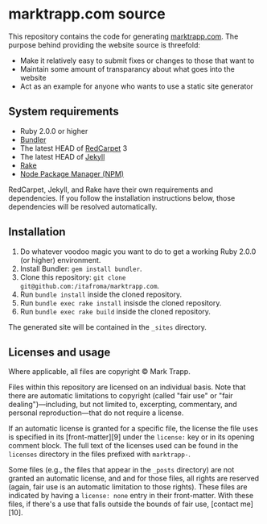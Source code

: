# marktrapp.com source

This repository contains the code for generating [marktrapp.com][1]. The purpose behind providing the website source is threefold:

* Make it relatively easy to submit fixes or changes to those that want to
* Maintain some amount of transparancy about what goes into the website
* Act as an example for anyone who wants to use a static site generator

## System requirements

* Ruby 2.0.0 or higher
* [Bundler][2]
* The latest HEAD of [RedCarpet][3] 3
* The latest HEAD of [Jekyll][4]
* [Rake][5]
* [Node Package Manager (NPM)][6]

RedCarpet, Jekyll, and Rake have their own requirements and dependencies. If you follow the installation instructions below, those dependencies will be resolved automatically.

## Installation

1. Do whatever voodoo magic you want to do to get a working Ruby 2.0.0 (or higher) environment.
2. Install Bundler: `gem install bundler`.
3. Clone this repository: `git clone git@github.com:/itafroma/marktrapp.com`.
4. Run `bundle install` inside the cloned repository.
5. Run `bundle exec rake install` insisde the cloned repository.
6. Run `bundle exec rake build` inside the cloned repository.

The generated site will be contained in the `_sites` directory.

## Licenses and usage

Where applicable, all files are copyright © Mark Trapp.

Files within this repository are licensed on an individual basis. Note that there are automatic limitations to copyright (called "fair use" or "fair dealing")—including, but not limited to, excerpting, commentary, and personal reproduction—that do not require a license.

If an automatic license is granted for a specific file, the license the file uses is specified in its [front-matter][9] under the `license:` key or in its opening comment block. The full text of the licenses used can be found in the `licenses` directory in the files prefixed with `marktrapp-`.

Some files (e.g., the files that appear in the `_posts` directory) are not granted an automatic license, and and for those files, all rights are reserved (again, fair use is an automatic limitation to those rights). These files are indicated by having a `license: none` entry in their front-matter. With these files, if there's a use that falls outside the bounds of fair use, [contact me][10].

[1]: http://marktrapp.com "Mark Trapp’s website"
[2]: http://bundler.io "Bundler website"
[3]: https://github.com/vmg/redcarpet "RedCarpet repository"
[4]: https://github.com/jekyll/jekyll "Jekyll repository"
[5]: http://rake.rubyforge.org "RAKE - Ruby Make"
[6]: http://npmjs.org "NPM website"
[7]: http://jekyllrb.com/docs/frontmatter/ "Jekyll: Front-matter"
[8]: http://marktrapp.com/contact "Contact Mark Trapp"
